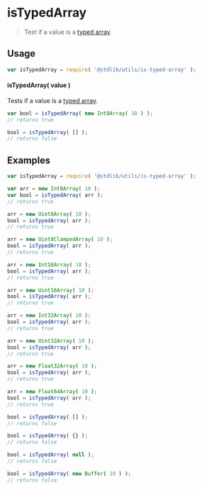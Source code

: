 # isTypedArray

> Test if a value is a [typed array][typed-array].


<section class="usage">

## Usage

``` javascript
var isTypedArray = require( '@stdlib/utils/is-typed-array' );
```

#### isTypedArray( value )

Tests if a value is a [typed array][typed-array].

``` javascript
var bool = isTypedArray( new Int8Array( 10 ) );
// returns true

bool = isTypedArray( [] );
// returns false
```

<!-- </usage> -->


<section class="examples">

## Examples

``` javascript
var isTypedArray = require( '@stdlib/utils/is-typed-array' );

var arr = new Int8Array( 10 );
var bool = isTypedArray( arr );
// returns true

arr = new Uint8Array( 10 );
bool = isTypedArray( arr );
// returns true

arr = new Uint8ClampedArray( 10 );
bool = isTypedArray( arr );
// returns true

arr = new Int16Array( 10 );
bool = isTypedArray( arr );
// returns true

arr = new Uint16Array( 10 );
bool = isTypedArray( arr );
// returns true

arr = new Int32Array( 10 );
bool = isTypedArray( arr );
// returns true

arr = new Uint32Array( 10 );
bool = isTypedArray( arr );
// returns true

arr = new Float32Array( 10 );
bool = isTypedArray( arr );
// returns true

arr = new Float64Array( 10 );
bool = isTypedArray( arr );
// returns true

bool = isTypedArray( [] );
// returns false

bool = isTypedArray( {} );
// returns false

bool = isTypedArray( null );
// returns false

bool = isTypedArray( new Buffer( 10 ) );
// returns false
```

<!-- </examples> -->


<section class="links">

[typed-array]: https://developer.mozilla.org/en-US/docs/Web/JavaScript/Typed_arrays

<!-- </links> -->
